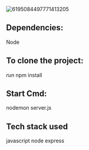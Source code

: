 
![6195084497771413205](https://github.com/user-attachments/assets/1ced875f-4b1c-4e45-94a5-77c4f3db9259)

## Dependencies:

Node 

## To clone the project:

*run* npm install


## Start Cmd:

nodemon server.js



## Tech stack used

javascript
node
express


